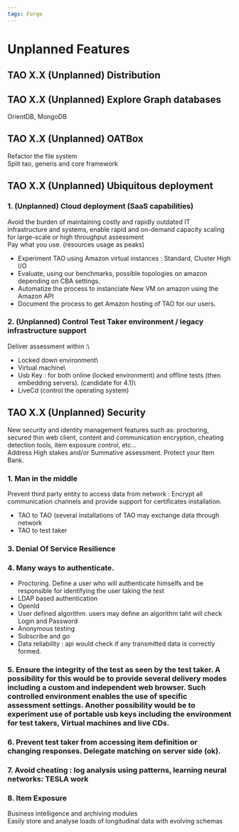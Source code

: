 ```yaml
---
tags: Forge
---
```


Unplanned Features
==================

TAO X.X (Unplanned) Distribution
--------------------------------

TAO X.X (Unplanned) Explore Graph databases
-------------------------------------------

OrientDB, MongoDB

TAO X.X (Unplanned) OATBox
--------------------------

Refactor the file system\
Split tao, generis and core framework

TAO X.X (Unplanned) Ubiquitous deployment
-----------------------------------------

### 1. (Unplanned) Cloud deployment (SaaS capabilities)

Avoid the burden of maintaining costly and rapidly outdated IT infrastructure and systems, enable rapid and on-demand capacity scaling for large-scale or high throughput assessment\
Pay what you use. (resources usage as peaks)

-   Experiment TAO using Amazon virtual instances : Standard, Cluster High I/O
-   Evaluate, using our benchmarks, possible topologies on amazon depending on CBA settings.
-   Automatize the process to instanciate New VM on amazon using the Amazon API
-   Document the process to get Amazon hosting of TAO for our users.

### 2. (Unplanned) Control Test Taker environment / legacy infrastructure support

Deliver assessment within :\
- Locked down environment\
- Virtual machine\
- Usb Key : for both online (locked environment) and offline tests (then embedding servers). (candidate for 4.1)\
- LiveCd (control the operating system)

TAO X.X (Unplanned) Security
----------------------------

New security and identity management features such as: proctoring, secured thin web client, content and communication encryption, cheating detection tools, item exposure control, etc…\
Address High stakes and/or Summative assessment. Protect your Item Bank.

### 1. Man in the middle

Prevent third party entity to access data from network : Encrypt all communication channels and provide support for certificates installation.

-   TAO to TAO (several installations of TAO may exchange data through network
-   TAO to test taker

### 3. Denial Of Service Resilience

### 4. Many ways to authenticate.

-   Proctoring. Define a user who will authenticate himselfs and be responsible for identifying the user taking the test
-   LDAP based authentication
-   OpenId
-   User defined algorithm. users may define an algorithm taht will check Login and Password
-   Anonymous testing
-   Subscribe and go
-   Data reliability : api would check if any transmitted data is correctly formed.

### 5. Ensure the integrity of the test as seen by the test taker. A possibility for this would be to provide several delivery modes including a custom and independent web browser. Such controlled environment enables the use of specific assessment settings. Another possibility would be to experiment use of portable usb keys including the environment for test takers, Virtual machines and live CDs.

### 6. Prevent test taker from accessing item definition or changing responses. Delegate matching on server side (ok).

### 7. Avoid cheating : log analysis using patterns, learning neural networks: TESLA work

### 8. Item Exposure

Business intelligence and archiving modules\
Easily store and analyse loads of longitudinal data with evolving schemas

